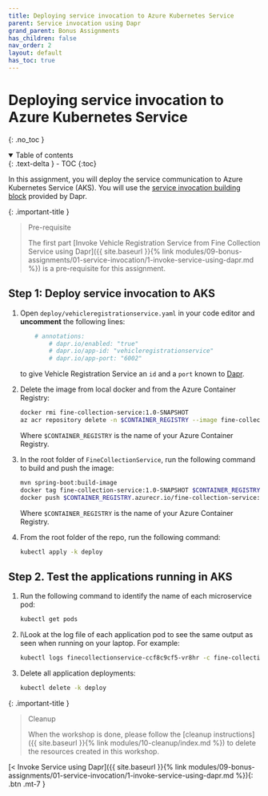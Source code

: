 ```yaml
---
title: Deploying service invocation to Azure Kubernetes Service
parent: Service invocation using Dapr
grand_parent: Bonus Assignments
has_children: false
nav_order: 2
layout: default
has_toc: true
---
```


# Deploying service invocation to Azure Kubernetes Service
    
{: .no_toc }

<details open markdown="block">
  <summary>
    Table of contents
  </summary>
  {: .text-delta }
- TOC
{:toc}
</details>

In this assignment, you will deploy the service communication to Azure Kubernetes Service (AKS). You will use the [service invocation building block](https://docs.dapr.io/developing-applications/building-blocks/service-invocation/service-invocation-overview/) provided by Dapr.

{: .important-title }
> Pre-requisite
>
> The first part [Invoke Vehicle Registration Service from Fine Collection Service using Dapr]({{ site.baseurl }}{% link modules/09-bonus-assignments/01-service-invocation/1-invoke-service-using-dapr.md %}) is a pre-requisite for this assignment.
>

## Step 1: Deploy service invocation to AKS

1. Open `deploy/vehicleregistrationservice.yaml` in your code editor and **uncomment** the following lines:

    ```yaml
        # annotations:
            # dapr.io/enabled: "true"
            # dapr.io/app-id: "vehicleregistrationservice"
            # dapr.io/app-port: "6002"
    ```

    to give Vehicle Registration Service an `id` and a `port` known to [Dapr](https://docs.dapr.io/operations/hosting/kubernetes/kubernetes-overview/#adding-dapr-to-a-kubernetes-deployment).

1. Delete the image from local docker and from the Azure Container Registry:

    ```bash
    docker rmi fine-collection-service:1.0-SNAPSHOT
    az acr repository delete -n $CONTAINER_REGISTRY --image fine-collection-service:latest
    ```

    Where `$CONTAINER_REGISTRY` is the name of your Azure Container Registry.

1. In the root folder of `FineCollectionService`, run the following command to build and push the image:

    ```bash
    mvn spring-boot:build-image
    docker tag fine-collection-service:1.0-SNAPSHOT $CONTAINER_REGISTRY.azurecr.io/fine-collection-service:latest
    docker push $CONTAINER_REGISTRY.azurecr.io/fine-collection-service:latest
    ```

    Where `$CONTAINER_REGISTRY` is the name of your Azure Container Registry.

1. From the root folder of the repo, run the following command:

    ```bash
    kubectl apply -k deploy
    ```

## Step 2. Test the applications running in AKS

1. Run the following command to identify the name of each microservice pod:

    ```bash
    kubectl get pods
    ```

1. l\Look at the log file of each application pod to see the same output as seen when running on your laptop. For example:

    ```bash
    kubectl logs finecollectionservice-ccf8c9cf5-vr8hr -c fine-collection-service
    ```

1. Delete all application deployments:

    ```bash
    kubectl delete -k deploy
    ```

{: .important-title }
> Cleanup
>
> When the workshop is done, please follow the [cleanup instructions]({{ site.baseurl }}{% link modules/10-cleanup/index.md %}) to delete the resources created in this workshop.
> 

<!-- ----------------------------- NAVIGATION ------------------------------ -->

<span class="fs-3">
[< Invoke Service using Dapr]({{ site.baseurl }}{% link modules/09-bonus-assignments/01-service-invocation/1-invoke-service-using-dapr.md %}){: .btn .mt-7 }
</span>
